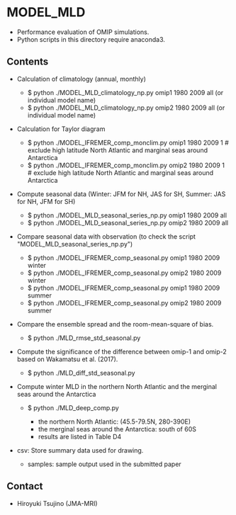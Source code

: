 MODEL_MLD
========

  * Performance evaluation of OMIP simulations.
  * Python scripts in this directory require anaconda3.


Contents
-------

  * Calculation of climatology (annual, monthly)

    - $ python ./MODEL_MLD_climatology_np.py omip1 1980 2009 all (or individual model name)
    - $ python ./MODEL_MLD_climatology_np.py omip2 1980 2009 all (or individual model name)


  * Calculation for Taylor diagram

    - $ python ./MODEL_IFREMER_comp_monclim.py omip1 1980 2009 1  # exclude high latitude North Atlantic and marginal seas around Antarctica
    - $ python ./MODEL_IFREMER_comp_monclim.py omip2 1980 2009 1  # exclude high latitude North Atlantic and marginal seas around Antarctica


  * Compute seasonal data (Winter: JFM for NH, JAS for SH, Summer: JAS for NH, JFM for SH)

    - $ python ./MODEL_MLD_seasonal_series_np.py omip1 1980 2009 all
    - $ python ./MODEL_MLD_seasonal_series_np.py omip2 1980 2009 all


  * Compare seasonal data with observation (to check the script "MODEL_MLD_seasonal_series_np.py")

    - $ python ./MODEL_IFREMER_comp_seasonal.py omip1 1980 2009 winter
    - $ python ./MODEL_IFREMER_comp_seasonal.py omip2 1980 2009 winter
    - $ python ./MODEL_IFREMER_comp_seasonal.py omip1 1980 2009 summer
    - $ python ./MODEL_IFREMER_comp_seasonal.py omip2 1980 2009 summer


  * Compare the ensemble spread and the room-mean-square of bias.

    - $ python ./MLD_rmse_std_seasonal.py


  * Compute the significance of the difference between omip-1 and omip-2 based on Wakamatsu et al. (2017).

    - $ python ./MLD_diff_std_seasonal.py


  * Compute winter MLD in the northern North Atlantic and the merginal seas around the Antarctica

    - $ python ./MLD_deep_comp.py

      - the northern North Atlantic: (45.5-79.5N, 280-390E)
      - the merginal seas around the Antarctica: south of 60S
      - results are listed in Table D4

  * csv: Store summary data used for drawing.

    - samples: sample output used in the submitted paper


Contact
--------

  * Hiroyuki Tsujino (JMA-MRI)
